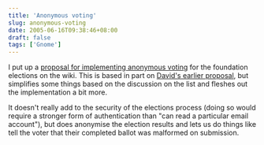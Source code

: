 ```yaml
---
title: 'Anonymous voting'
slug: anonymous-voting
date: 2005-06-16T09:38:46+08:00
draft: false
tags: ['Gnome']
---
```


I put up a [proposal for implementing anonymous
voting](http://live.gnome.org/AnonymousVoting) for the foundation
elections on the wiki. This is based in part on [David\'s earlier
proposal](http://mail.gnome.org/archives/foundation-list/2005-June/msg00000.html),
but simplifies some things based on the discussion on the list and
fleshes out the implementation a bit more.

It doesn\'t really add to the security of the elections process (doing
so would require a stronger form of authentication than \"can read a
particular email account\"), but does anonymise the election results and
lets us do things like tell the voter that their completed ballot was
malformed on submission.
